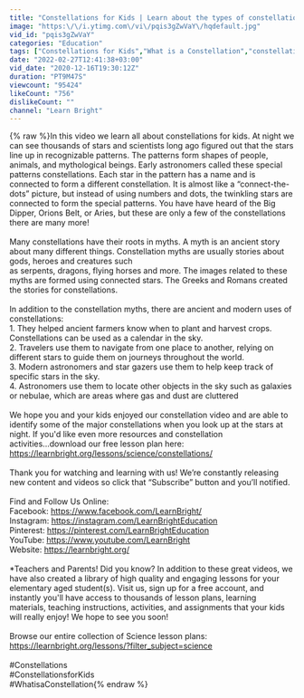 ```yaml
---
title: "Constellations for Kids | Learn about the types of constellations, their names, and how to find them"
image: "https:\/\/i.ytimg.com\/vi\/pqis3gZwVaY\/hqdefault.jpg"
vid_id: "pqis3gZwVaY"
categories: "Education"
tags: ["Constellations for Kids","What is a Constellation","constellation names"]
date: "2022-02-27T12:41:38+03:00"
vid_date: "2020-12-16T19:30:12Z"
duration: "PT9M47S"
viewcount: "95424"
likeCount: "756"
dislikeCount: ""
channel: "Learn Bright"
---
```

{% raw %}In this video we learn all about constellations for kids. At night we can see thousands of stars and scientists long ago figured out that the stars line up in recognizable patterns. The patterns form shapes of people, animals, and mythological beings. Early astronomers called these special patterns constellations. Each star in the pattern has a name and is connected to form a different constellation. It is almost like a “connect-the-dots” picture, but instead of using numbers and dots, the twinkling stars are connected to form the special patterns. You have have heard of the Big Dipper, Orions Belt, or Aries, but these are only a few of the constellations there are many more!<br /><br />Many constellations have their roots in myths.  A myth is an ancient story about many different things. Constellation myths are usually stories about gods, heroes and creatures such<br />as serpents, dragons, flying horses and more. The images related to these myths are formed using connected stars. The Greeks and Romans created the stories for constellations.<br /><br />In addition to the constellation myths, there are ancient and modern uses of constellations:<br />1. They helped ancient farmers know when to plant and harvest crops. Constellations can be used as a calendar in the sky.<br />2. Travelers use them to navigate from one place to another, relying on different stars to guide them on journeys throughout the world.<br />3. Modern astronomers and star gazers use them to help keep track of specific stars in the sky.<br />4. Astronomers use them to locate other objects in the sky such as galaxies or nebulae, which are areas where gas and dust are cluttered<br /><br />We hope you and your kids enjoyed our constellation video and are able to identify some of the major constellations when you look up at the stars at night.  If you'd like even more resources and constellation activities...download our free lesson plan here: <a rel="nofollow" target="blank" href="https://learnbright.org/lessons/science/constellations/">https://learnbright.org/lessons/science/constellations/</a><br /><br />Thank you for watching and learning with us! We’re constantly releasing new content and videos so click that “Subscribe” button and you’ll notified. <br /><br />Find and Follow Us Online: <br />Facebook: <a rel="nofollow" target="blank" href="https://www.facebook.com/LearnBright/">https://www.facebook.com/LearnBright/</a> <br />Instagram: <a rel="nofollow" target="blank" href="https://instagram.com/LearnBrightEducation">https://instagram.com/LearnBrightEducation</a><br />Pinterest: <a rel="nofollow" target="blank" href="https://pinterest.com/LearnBrightEducation">https://pinterest.com/LearnBrightEducation</a> <br />YouTube: <a rel="nofollow" target="blank" href="https://www.youtube.com/LearnBright">https://www.youtube.com/LearnBright</a> <br />Website: <a rel="nofollow" target="blank" href="https://learnbright.org/">https://learnbright.org/</a><br /><br />*Teachers and Parents! Did you know? In addition to these great videos, we have also created a library of high quality and engaging lessons for your elementary aged student(s). Visit us, sign up for a free account, and instantly you'll have access to thousands of lesson plans, learning materials, teaching instructions, activities, and assignments that your kids will really enjoy! We hope to see you soon! <br /><br />Browse our entire collection of Science lesson plans: <a rel="nofollow" target="blank" href="https://learnbright.org/lessons/?filter_subject=science">https://learnbright.org/lessons/?filter_subject=science</a><br /><br />#Constellations<br />#ConstellationsforKids<br />#WhatisaConstellation{% endraw %}
